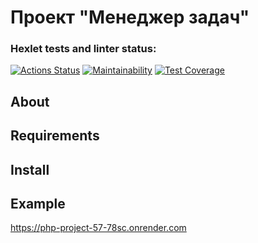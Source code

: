 # Проект "Менеджер задач"

### Hexlet tests and linter status:

[![Actions Status](https://github.com/affonja/php-project-57/actions/workflows/hexlet-check.yml/badge.svg)](https://github.com/affonja/php-project-57/actions)
[![Maintainability](https://api.codeclimate.com/v1/badges/a5bde8f0a3a8c28b4baf/maintainability)](https://codeclimate.com/github/affonja/php-project-57/maintainability)
[![Test Coverage](https://api.codeclimate.com/v1/badges/a5bde8f0a3a8c28b4baf/test_coverage)](https://codeclimate.com/github/affonja/php-project-57/test_coverage)

## About

## Requirements

## Install

## Example

https://php-project-57-78sc.onrender.com
